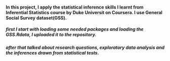
#### In this project, I apply the statistical inference skills I learnt from Inferential Statistics course by Duke Universit on Coursera. I use General Social Survey dataset(GSS).

##### first I start with loading some needed packages and loading the GSS.Rdata, I uploaded it to the repository.  
##### after that talked about research questions, exploratory data analysis and the inferences drawn from statistical tests.
